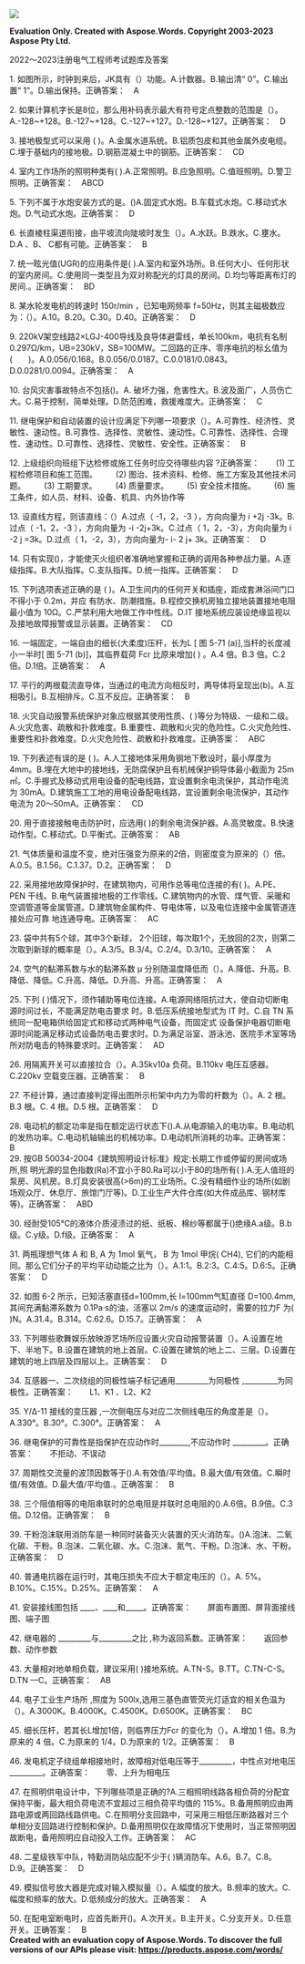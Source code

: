 ﻿![](2022%EF%BD%9E2023%E6%B3%A8%E5%86%8C%E7%94%B5%E6%B0%94%E5%B7%A5%E7%A8%8B%E5%B8%88%E8%80%83%E8%AF%95%E9%A2%98%E5%BA%93%E5%8F%8A%E7%AD%94%E6%A1%88%E7%AC%AC560%E6%9C%9F.001.png)

**Evaluation Only. Created with Aspose.Words. Copyright 2003-2023 Aspose Pty Ltd.**

2022～2023注册电气工程师考试题库及答案

1\. 如图所示，时钟到来后，JK具有（）功能。A.计数器。B.输出清“ 0”。C.输出置“ 1”。D.输出保持。正确答案：`  `A 

2\. 如果计算机字长是8位，那么用补码表示最大有符号定点整数的范围是（）。A.-128~+128。B.-127~+128。C.-127~+127。D.-128~+127。正确答案：`  `D  

3\. 接地极型式可以采用 ( )。A.金属水道系统。B.铝质包皮和其他金属外皮电缆。C.埋于基础内的接地极。D.钢筋混凝土中的钢筋。正确答案：`  `CD  

4\. 室内工作场所的照明种类有( ).A.正常照明。B.应急照明。C.值班照明。D.警卫照明。正确答案：`  `ABCD  

5\. 下列不属于水炮安装方式的是。()A.固定式水炮。B.车载式水炮。C.移动式水炮。D.气动式水炮。正确答案：`  `D  

6\. 长直棱柱渠道衔接，由平坡流向陡坡时发生（）。A.水跃。B.跌水。C.壅水。D.A 、B、 C都有可能。正确答案：`  `B  

7\. 统一眩光值(UGR)的应用条件是( ).A.室内和室外场所。B.任何大小、任何形状的室内房间。C.使用同一类型且为双对称配光的灯具的房间。D.均匀等距离布灯的房间.。正确答案：`  `BD  

8\. 某水轮发电机的转速时 150r/min ，已知电网频率 f=50Hz，则其主磁极数应为：（）。A.10。B.20。C.30。D.40。正确答案：`  `D  

9\. 220kV架空线路2×LGJ-400导线及良导体避雷线，单长100km，电抗有名制0.297Ω/km，UB=230kV，SB=100MW。二回路的正序、零序电抗的标幺值为(　　)。A.0.056/0.168。B.0.056/0.0187。C.0.0181/0.0843。D.0.0281/0.0094。正确答案：`  `A  

10\. 台风灾害事故特点不包括()。A. 破坏力强，危害性大。B.波及面广，人员伤亡大。C.易于控制，简单处理。D.防范困难，救援难度大。正确答案：`  `C  

11\. 继电保护和自动装置的设计应满足下列哪一项要求（）。A.可靠性、经济性、灵敏性、速动性。B.可靠性、选择性、灵敏性、速动性。C.可靠性、选择性、合理性、速动性。D.可靠性、选择性、灵敏性、安全性。正确答案：`  `B  

12\. 上级组织向班组下达检修或施工任务时应交待哪些内容 ?正确答案：`    `(1) 工程检修项目和施工范围。 `    `(2) 图治、技术资料、检修、施工方案及其他技术问题。 `    `(3) 工期要求。 `    `(4) 质量要求。 `    `(5) 安全技术措施。 `    `(6) 施工条件，如人员、材料、设备、机具、内外协作等 


13\. 设直线方程，则该直线：（）A.过点（ -1，2，-3 ），方向向量为 i +2j -3k。B.过点（ -1，2，-3 ），方向向量为 -i -2j+3k。C.过点（ 1，2，-3），方向向量为 i -2 j =3k。D.过点（ 1，-2，3），方向向量为- i- 2 j+ 3k。正确答案：`  `D  

14\. 只有实现()，才能使灭火组织者准确地掌握和正确的调用各种参战力量。A.逐级指挥。B.大队指挥。C.支队指挥。D.统一指挥。正确答案：`  `D  

15\. 下列选项表述正确的是 ( )。A.卫生间内的任何开关和插座，距成套淋浴间门口不得小于 0.2m，并应 有防水、防潮措施。B.程控交换机房独立接地装置接地电阻最小值为 10Ω。C.严禁利用大地做工作中性线。D.IT 接地系统应装设绝缘监视以及接地故障报警或显示装置。正确答案：`  `CD  

16\. 一端固定，一端自由的细长(大柔度)压杆，长为L [ 图 5-71 (a)],当杆的长度减小一半时[ 图 5-71 (b)]，其临界载荷 Fcr 比原来增加( ) 。A.4 倍。B.3 倍。C.2倍。D.1倍。正确答案：`  `A  

17\. 平行的两根载流直导体，当通过的电流方向相反时，两导体将呈现出(b)。A.互相吸引。B.互相排斥。C.互不反应。正确答案：`  `B  

18\. 火灾自动报警系统保护对象应根据其使用性质、( )等分为特级、一级和二级。A.火灾危害、疏散和扑救难度。B.重要性、疏散和火灾的危险性。C.火灾危险性、重要性和扑救难度。D.火灾危险性、疏散和扑救难度。正确答案：`  `ABC  

19\. 下列表述有误的是 ( )。A.人工接地体采用角钢地下敷设时，最小厚度为 4mm。B.埋在大地中的接地线，无防腐保护且有机械保护铜导体最小截面为 25m ㎡。C.手握式及移动式用电设备的配电线路，宜设置剩余电流保护，其动作电流为 30mA。D.建筑施工工地的用电设备配电线路，宜设置剩余电流保护，其动作电流为 20～50mA。正确答案：`  `CD  

20\. 用于直接接触电击防护时，应选用( )的剩余电流保护器。A.高灵敏度。B.快速动作型。C.移动式。D.平衡式。正确答案：`  `AB  

21\. 气体质量和温度不变，绝对压强变为原来的2倍，则密度变为原来的（）倍。A.0.5。B.1.56。C.1.37。D.2。正确答案：`  `D  

22\. 采用接地故障保护时，在建筑物内，可用作总等电位连接的有( )。A.PE、PEN 干线。B.电气装置接地极的工作零线。C.建筑物内的水管、煤气管、采暖和空调管道等金属管道。D.建筑物金属构件、导电体等，以及电位连接中金属管道连接处应可靠 地连通导电。正确答案：`  `AC  

23\. 袋中共有5个球，其中3个新球， 2个旧球，每次取1个，无放回的2次，则第二次取到新球的概率是（）。A.3/5。B.3/4。C.2/4。D.3/10。正确答案：`  `A  

24\. 空气的黏滞系数与水的黏滞系数 μ 分别随温度降低而（）。A.降低、升高。B.降低、降低。C.升高、降低。D.升高、升高。正确答案：`  `A  

25\. 下列 ( )情况下，须作辅助等电位连接。A.电源网络阻抗过大，使自动切断电源时间过长，不能满足防电击要求 时。B.低压系统接地型式为 IT 时。C.自 TN 系统同一配电箱供给固定式和移动式两种电气设备，而固定式 设备保护电器切断电源时间能满足移动式设备防电击要求时。D.为满足浴室、游泳池、医院手术室等场所对防电击的特殊要求时。正确答案：`  `AD  

26\. 用隔离开关可以直接拉合（）。A.35kv10a 负荷。B.110kv 电压互感器。C.220kv 空载变压器。正确答案：`  `B  

27\. 不经计算，通过直接判定得出图所示桁架中内力为零的杆数为（）。A. 2 根。B.3 根。C. 4 根。D.5 根。正确答案：`  `D  

28\. 电动机的额定功率是指在额定运行状态下().A.从电源输入的电功率。B.电动机的发热功率。C.电动机轴输出的机械功率。D.电动机所消耗的功率。正确答案：`  `B  
29\. 按GB 50034-2004《建筑照明设计标准》规定:长期工作或停留的房间或场所,照 明光源的显色指数(Ra)不宜小于80.Ra可以小于80的场所有( ).A.无人值班的泵房、风机房。B.灯具安装很高(>6m)的工业场所。C.没有精细作业的场所(如剧场观众厅、休息厅、旅馆门厅等)。D.工业生产大件仓库(如大件成品库、钢材库等)。正确答案：`  `ABD  

30\. 经耐受105℃的液体介质浸渍过的纸、纸板、棉纱等都属于()绝缘A.a级。B.b级。C.y级。D.f级。正确答案：`  `A  

31\. 两瓶理想气体 A 和 B, A 为 1mol 氧气， B 为 1mol 甲烷( CH4), 它们的内能相同。那么它们分子的平均平动动能之比为（）。A.1:1。B.2:3。C.4:5。D.6:5。正确答案：`  `D  

32\. 如图 6-2 所示，已知活塞直径d=100mm,长 l=100mm气缸直径 D=100.4mm,其间充满黏滞系数为 0.1Pa·s的油，活塞以 2m/s 的速度运动时，需要的拉力F 为( )N。A.31.4。B.314。C.62.6。D.15.7。正确答案：`  `A  

33\. 下列哪些歌舞娱乐放映游艺场所应设置火灾自动报警装置（）。A.设置在地下、半地下。B.设置在建筑的地上首层。C.设置在建筑的地上二、三层。D.设置在建筑的地上四层及四层以上。正确答案：`  `D  

34\. 互感器一、二次绕组的同极性端子标记通用\_\_\_\_\_\_\_\_\_为同极性 ,\_\_\_\_\_\_\_\_\_为同极性。正确答案：`    `L1、K1 、L2、K2 


35\. Y/Δ-11 接线的变压器 ,一次侧电压与对应二次侧线电压的角度差是（）。A.330°。B.30°。C.300°。正确答案：`  `A  

36\. 继电保护的可靠性是指保护在应动作时\_\_\_\_\_\_\_\_,不应动作时 \_\_\_\_\_\_\_\_\_。正确答案：`    `不拒动、不误动 


37\. 周期性交流量的波顶因数等于().A.有效值/平均值。B.最大值/有效值。C.瞬时值/有效值。D.最大值/平均值.。正确答案：`  `B  

38\. 三个阻值相等的电阻串联时的总电阻是并联时总电阻的().A.6倍。B.9倍。C.3倍。D.12倍。正确答案：`  `B  

39\. 干粉泡沫联用消防车是一种同时装备灭火装置的灭火消防车。()A.泡沫、二氧化碳、干粉。B.泡沫、二氧化碳、水。C.泡沫、氮气、干粉。D.泡沫、水、干粉。正确答案：`  `D  

40\. 普通电抗器在运行时，其电压损失不应大于额定电压的（）。A. 5%。B.10%。C.15%。D.25%。正确答案：`  `A  

41\. 安装接线图包括 \_\_\_\_、\_\_\_\_和\_\_\_\_\_。正确答案：`    `屏面布置图、屏背面接线图、端子图 


42\. 继电器的 \_\_\_\_\_\_\_\_\_与\_\_\_\_\_\_\_\_\_之比 ,称为返回系数。正确答案：`    `返回参数、动作参数 


43\. 大量相对地单相负载，建议采用( )接地系统。A.TN-S。B.TT。C.TN-C-S。D.TN —C。正确答案：`  `AB  

44\. 电子工业生产场所 ,照度为 500lx,选用三基色直管荧光灯适宜的相关色温为（）。A.3000K。B.4000K。C.4500K。D.6500K。正确答案：`  `BC  

45\. 细长压杆，若其长L增加1倍，则临界压力Fcr 的变化为（）。A.增加 1 倍。B.为原来的 4 倍。C.为原来的 1/4。D.为原来的 1/2。正确答案：`  `B  

46\. 发电机定子绕组单相接地时，故障相对低电压等于\_\_\_\_\_\_\_\_\_，中性点对地电压 \_\_\_\_\_\_\_\_\_。正确答案：`    `零、上升为相电压 


47\. 在照明供电设计中，下列哪些项是正确的?A.三相照明线路各相负荷的分配宜保持平衡，最大相负荷电流不宜超过三相负荷平均值的 115%。B.备用照明应由两路电源或两回路线路供电。C.在照明分支回路中，可采用三相低压断路器对三个单相分支回路进行控制和保护。D.备用照明仅在故障情况下使用时，当正常照明因故断电，备用照明应自动投入工作。正确答案：`  `AC  

48\. 二星级铁军中队，特勤消防站应配不少于( )辆消防车。A.6。B.7。C.8。D.9。正确答案：`  `D  

49\. 模拟信号放大器是完成对输入模拟量（）。A.幅度的放大。B.频率的放大。C.幅度和频率的放大。D.低频成分的放大。正确答案：`  `A  

50\. 在配电室断电时，应首先断开()。A.次开关。B.主开关。C.分支开关。D.任意开关。正确答案：`  `B  
**Created with an evaluation copy of Aspose.Words. To discover the full versions of our APIs please visit: https://products.aspose.com/words/**
